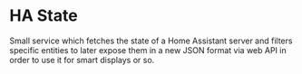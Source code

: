 # HA State

Small service which fetches the state of a Home Assistant server
and filters specific entities to later expose them in a new JSON format
via web API in order to use it for smart displays or so.
